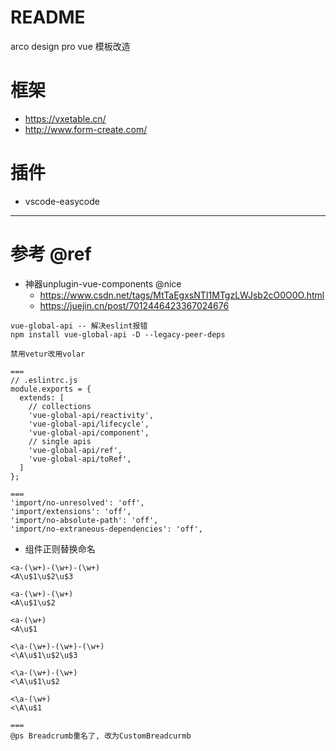 # README

arco design pro vue 模板改造

# 框架

- https://vxetable.cn/
- http://www.form-create.com/

# 插件

- vscode-easycode

---

# 参考 @ref

- 神器unplugin-vue-components @nice
    - https://www.csdn.net/tags/MtTaEgxsNTI1MTgzLWJsb2cO0O0O.html
    - https://juejin.cn/post/7012446423367024676

```
vue-global-api -- 解决eslint报错
npm install vue-global-api -D --legacy-peer-deps

禁用vetur改用volar

===
// .eslintrc.js
module.exports = {
  extends: [
    // collections
    'vue-global-api/reactivity',
    'vue-global-api/lifecycle',
    'vue-global-api/component',
    // single apis
    'vue-global-api/ref',
    'vue-global-api/toRef',
  ]
};

===
'import/no-unresolved': 'off',
'import/extensions': 'off',
'import/no-absolute-path': 'off',
'import/no-extraneous-dependencies': 'off',
```

- 组件正则替换命名

```
<a-(\w+)-(\w+)-(\w+)
<A\u$1\u$2\u$3

<a-(\w+)-(\w+)
<A\u$1\u$2

<a-(\w+)
<A\u$1

<\a-(\w+)-(\w+)-(\w+)
<\A\u$1\u$2\u$3

<\a-(\w+)-(\w+)
<\A\u$1\u$2

<\a-(\w+)
<\A\u$1

===
@ps Breadcrumb重名了, 改为CustomBreadcurmb
```